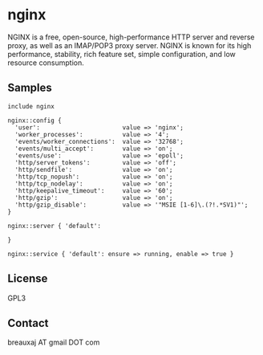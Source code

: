 nginx
=====

NGINX is a free, open-source, high-performance HTTP server and reverse proxy,
as well as an IMAP/POP3 proxy server. NGINX is known for its high performance,
stability, rich feature set, simple configuration, and low resource consumption.

Samples
-------
```
include nginx
```
```
nginx::config {
  'user':                       value => 'nginx';
  'worker_processes':           value => '4';
  'events/worker_connections':  value => '32768';
  'events/multi_accept':        value => 'on';
  'events/use':                 value => 'epoll';
  'http/server_tokens':         value => 'off';
  'http/sendfile':              value => 'on';
  'http/tcp_nopush':            value => 'on';
  'http/tcp_nodelay':           value => 'on';
  'http/keepalive_timeout':     value => '60';
  'http/gzip':                  value => 'on';
  'http/gzip_disable':          value => '"MSIE [1-6]\.(?!.*SV1)"';
}
```
```
nginx::server { 'default':

}
```
```
nginx::service { 'default': ensure => running, enable => true }
```

License
-------
GPL3

Contact
-------
breauxaj AT gmail DOT com
